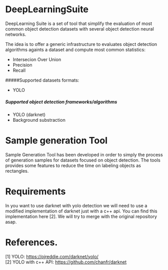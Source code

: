 # DeepLearningSuite
DeepLearning Suite is a set of tool that simplify the evaluation of most common object detection datasets with several object detection neural networks.

The idea is to offer a generic infrastructure to evaluates object detection algorithms againts a dataset and compute most common statistics:
* Intersecion Over Union
* Precision
* Recall 



#####Supported datasets formats:
* YOLO

##### Supported object detection frameworks/algorithms
* YOLO (darknet)
* Background substraction



# Sample generation Tool
Sample Generation Tool has been developed in order to simply the process of generation samples for datasets focused on object detection. The tools provides some features to reduce the time on labeling objects as rectangles. 


# Requirements
In you want to use darknet with yolo detection we will need to use a modified implementation of darknet just with a c++ api. You can find this implementation here [2]. We will try to merge with the original repository asap.


# References.
[1] YOLO: https://pjreddie.com/darknet/yolo/ \
[2] YOLO with c++ API: https://github.com/chanfr/darknet
